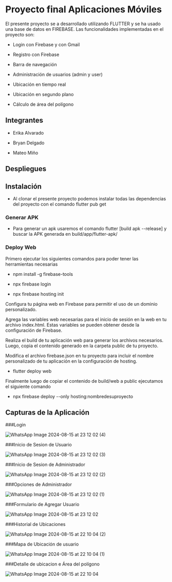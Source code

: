 # Proyecto final Aplicaciones Móviles 
El presente proyecto se a desarrollado utilizando FLUTTER y se ha usado una base de datos en FIREBASE. Las funcionalidades implementadas en el proyecto son:

- Login con Firebase y con Gmail

- Registro con Firebase

- Barra de navegación

- Administración de usuarios (admin y user)

- Ubicación en tiempo real

- Ubicación en segundo plano

- Cálculo de área del polígono

## Integrantes

- Erika Alvarado

- Bryan Delgado

- Mateo Miño

## Despliegues


## Instalación
- Al clonar el presente proyecto podemos instalar todas las dependencias del proyecto con el comando flutter pub get

### Generar APK
- Para generar un apk usaremos el comando flutter [build apk --release] y buscar la APK generada en build/app/flutter-apk/

### Deploy Web
Primero ejecutar los siguientes comandos para poder tener las herramientas necesarias
- npm install -g firebase-tools
 
- npx firebase login

- npx firebase hosting init

Configura tu página web en Firebase para permitir el uso de un dominio personalizado.

Agrega las variables web necesarias para el inicio de sesión en la web en tu archivo index.html. Estas variables se pueden obtener desde la configuración de Firebase.

Realiza el build de tu aplicación web para generar los archivos necesarios. Luego, copia el contenido generado en la carpeta public de tu proyecto.

Modifica el archivo firebase.json en tu proyecto para incluir el nombre personalizado de tu aplicación en la configuración de hosting.

- flutter deploy web

Finalmente luego de copiar el contenido de build/web a public ejecutamos el siguiente comando

- npx firebase deploy --only hosting:nombredesuproyecto



## Capturas de la Aplicación
###Login

![WhatsApp Image 2024-08-15 at 23 12 02 (4)](https://github.com/user-attachments/assets/7f525f84-ee38-45f6-a84d-d002197117a6)

###Inicio de Sesion de Usuario

![WhatsApp Image 2024-08-15 at 23 12 02 (3)](https://github.com/user-attachments/assets/aed033f1-34d1-4dc6-8345-8b62a0a6c040)

###Inicio de Sesion de Administrador

![WhatsApp Image 2024-08-15 at 23 12 02 (2)](https://github.com/user-attachments/assets/a97b4693-c87d-48e5-bcce-bfcf67d80df2)

###Opciones de Administrador

![WhatsApp Image 2024-08-15 at 23 12 02 (1)](https://github.com/user-attachments/assets/dc62ba07-a9b4-4f6c-a182-01ac998476f3)

###Formulario de Agregar Usuario

![WhatsApp Image 2024-08-15 at 23 12 02](https://github.com/user-attachments/assets/035b0b90-23e6-42ff-8646-4ad43006744a)

###Historial de Ubicaciones

![WhatsApp Image 2024-08-15 at 22 10 04 (2)](https://github.com/user-attachments/assets/81f34781-cea0-4d33-a601-5f9b814d64a3)

###Mapa de Ubicación de usuario

![WhatsApp Image 2024-08-15 at 22 10 04 (1)](https://github.com/user-attachments/assets/e25abc74-c45f-4fb6-910a-cb5d9d7e0a0e)

###Detalle de ubicacion e Área del polígono

![WhatsApp Image 2024-08-15 at 22 10 04](https://github.com/user-attachments/assets/5eebd6cf-cd38-42ff-8c43-2382e6a6f9bd)


